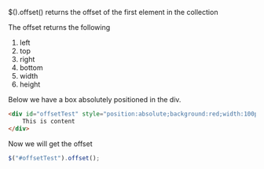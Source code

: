 $().offset() returns the offset of the first element in the collection

The offset returns the following
<ol>
    <li>left</li>
    <li>top</li>
    <li>right</li>
    <li>bottom</li>
    <li>width</li>
    <li>height</li>
</ol>

Below we have a box absolutely positioned in the div.

```html
<div id="offsetTest" style="position:absolute;background:red;width:100px;height:100px;left:100px;top:100px;">
    This is content
</div>
```


Now we will get the offset
```js
$("#offsetTest").offset();
```
